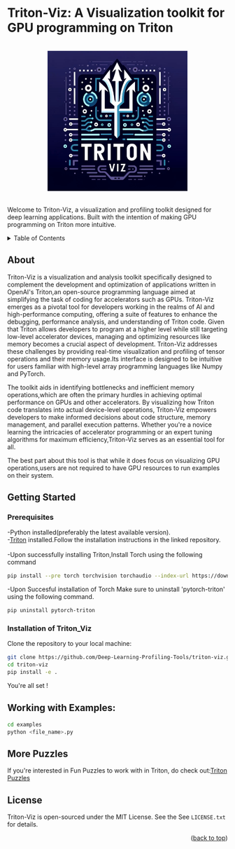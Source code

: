 # Triton-Viz: A Visualization toolkit for GPU programming on Triton

<!-- PROJECT LOGO -->
<br />
<div align="center">
    <img src="Logo.jpg" alt="Logo" width="320" height="320">
</div>
<br/>
  
Welcome to Triton-Viz, a visualization and profiling toolkit designed for deep learning applications. Built with the intention of making GPU programming on Triton more intuitive.
<!-- TABLE OF CONTENTS -->
<details>
  <summary>Table of Contents</summary>
  <ol>
    <li>
      <a href="#about">About</a>
    <li>
      <a href="#getting-started">Getting Started</a>
      <ul>
        <li><a href="#prerequisites">Prerequisites</a></li>
        <li><a href="#installation-of-triton-viz">Installation of Triton_Viz</a></li>
      </ul>
    <li>
      <a href="#working with Examples">Working with Examples</a>
    <ul>
        <li><a href="#More puzzles">More Puzzles</a></li>
      </ul>
    </li>
    <li><a href="#license">License</a></li>
  </ol>
</details>

## About

Triton-Viz is a visualization and analysis toolkit specifically designed to complement the development and optimization of applications written in OpenAI's Triton,an open-source programming language aimed at simplifying the task of coding for accelerators such as GPUs.
Triton-Viz emerges as a pivotal tool for developers working in the realms of AI and high-performance computing, offering a suite of features to enhance the debugging, performance analysis, and understanding of Triton code.
Given that Triton allows developers to program at a higher level while still targeting low-level accelerator devices, managing and optimizing resources like memory becomes a crucial aspect of development. 
Triton-Viz addresses these challenges by providing real-time visualization and profiling of tensor operations and their memory usage.Its interface is designed to be intuitive for users familiar with high-level array programming languages like Numpy and PyTorch.

The toolkit aids in identifying bottlenecks and inefficient memory operations,which are often the primary hurdles in achieving optimal performance on GPUs and other accelerators. 
By visualizing how Triton code translates into actual device-level operations, Triton-Viz empowers developers to make informed decisions about code structure, memory management, and parallel execution patterns. 
Whether you're a novice learning the intricacies of accelerator programming or an expert tuning algorithms for maximum efficiency,Triton-Viz serves as an essential tool for all. 

The best part about this tool is that while it does focus on visualizing GPU operations,users are not required to have GPU resources to run examples on their system.

## Getting Started

### Prerequisites
-Python installed(preferably the latest available version).
</br>
-[Triton](https://github.com/openai/triton/blob/main/README.md) installed.Follow the installation instructions in the linked repository.
</br>
</br>
-Upon successfully installing Triton,Install Torch using the following command
```sh
pip install --pre torch torchvision torchaudio --index-url https://download.pytorch.org/whl/nightly/cu121
```
-Upon Succesful installation of Torch Make sure to uninstall 'pytorch-triton' using the following command.
```sh
pip uninstall pytorch-triton
```
### Installation of Triton_Viz
Clone the repository to your local machine:
```sh
git clone https://github.com/Deep-Learning-Profiling-Tools/triton-viz.git
cd triton-viz
pip install -e .
```
You're all set !

## Working with Examples:

```sh
cd examples 
python <file_name>.py
```
## More Puzzles
If you're interested in Fun Puzzles to work with in Triton, do check out:[Triton Puzzles](https://github.com/srush/Triton-Puzzles)

## License
Triton-Viz is open-sourced under the MIT License. See the See `LICENSE.txt` for details.
<p align="right">(<a href="#readme-top">back to top</a>)</p>

